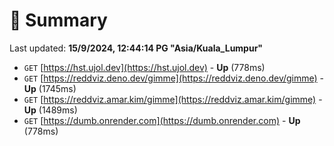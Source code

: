 # 📖 Summary
Last updated: **15/9/2024, 12:44:14 PG "Asia/Kuala_Lumpur"**

- `GET` [https://hst.ujol.dev](https://hst.ujol.dev) - **Up** (778ms)
- `GET` [https://reddviz.deno.dev/gimme](https://reddviz.deno.dev/gimme) - **Up** (1745ms)
- `GET` [https://reddviz.amar.kim/gimme](https://reddviz.amar.kim/gimme) - **Up** (1489ms)
- `GET` [https://dumb.onrender.com](https://dumb.onrender.com) - **Up** (778ms)
